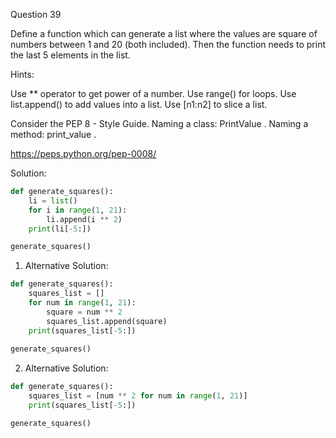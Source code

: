 Question 39

Define a function which can generate a list where the values are square of numbers between 
1 and 20 (both included). Then the function needs to print the last 5 elements in the list.

Hints:

Use ** operator to get power of a number. Use range() for loops. 
Use list.append() to add values into a list. Use [n1:n2] to slice a list.

Consider the PEP 8 - Style Guide. Naming a class: PrintValue . Naming a method: print_value .

https://peps.python.org/pep-0008/

Solution:

```python
def generate_squares():
    li = list()
    for i in range(1, 21):
        li.append(i ** 2)
    print(li[-5:])

generate_squares() 
```


1. Alternative Solution:
```python
def generate_squares():
    squares_list = []
    for num in range(1, 21):
        square = num ** 2
        squares_list.append(square)
    print(squares_list[-5:])
    
generate_squares()
```

2. Alternative Solution:
```python
def generate_squares():
    squares_list = [num ** 2 for num in range(1, 21)]
    print(squares_list[-5:])

generate_squares()
```
